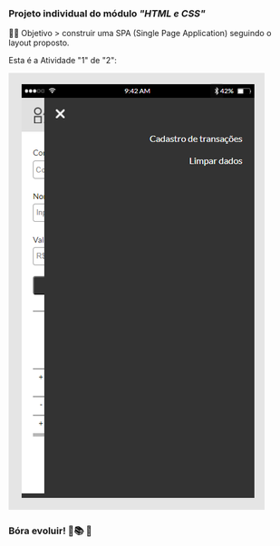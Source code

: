 ### Projeto individual do módulo *"HTML e CSS"*   
:man_technologist: Objetivo > construir uma SPA (Single Page Application) seguindo o layout proposto.  

Esta é a Atividade "1" de "2":      

![](assets/img-Readme.md/mobile_navigation.png)  

### Bóra evoluir! 🚀:books: :raised_hands:
